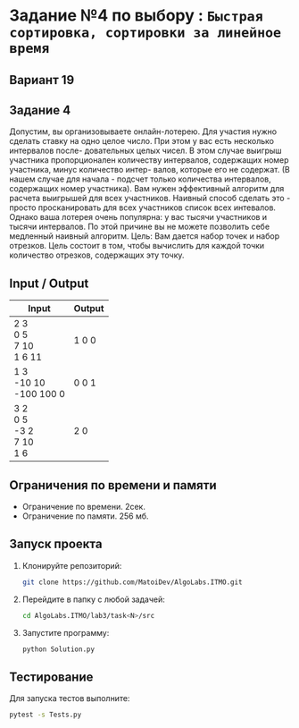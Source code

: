 # Задание №4 по выбору : `Быстрая сортировка, сортировки за линейное время`

## Вариант 19

## Задание 4

Допустим, вы организовываете онлайн-лотерею. Для участия нужно сделать ставку на одно целое число. При этом у вас есть
несколько интервалов после- довательных целых чисел. В этом случае выигрыш участника пропорционален количеству
интервалов, содержащих номер участника, минус количество интер- валов, которые его не содержат. (В нашем случае для
начала - подсчет только количества интервалов, содержащих номер участника). Вам нужен эффективный алгоритм для расчета
выигрышей для всех участников. Наивный способ сделать это - просто просканировать для всех участников список всех
интевалов. Однако ваша лотерея очень популярна: у вас тысячи участников и тысячи интервалов. По этой причине вы не
можете позволить себе медленный наивный алгоритм.
Цель: Вам дается набор точек и набор отрезков. Цель состоит в том, чтобы вычислить для каждой точки количество отрезков,
содержащих эту точку.

## Input / Output

| Input                                 | Output |
|---------------------------------------|--------|
| 2 3<br/>0 5<br/>7 10<br/> 1 6 11      | 1 0 0  |
| 1 3<br/>-10 10<br/>-100 100 0         | 0 0 1  |
| 3 2<br/>0 5<br/>-3 2<br/>7 10<br/>1 6 | 2 0    |

## Ограничения по времени и памяти

- Ограничение по времени. 2сек.
- Ограничение по памяти. 256 мб.

## Запуск проекта

1. Клонируйте репозиторий:
   ```bash
   git clone https://github.com/MatoiDev/AlgoLabs.ITMO.git
   ```

2. Перейдите в папку с любой задачей:
   ```bash
   cd AlgoLabs.ITMO/lab3/task<N>/src
   ```

3. Запустите программу:
   ```bash
   python Solution.py
   ```

## Тестирование

Для запуска тестов выполните:

   ```bash
   pytest -s Tests.py
   ```